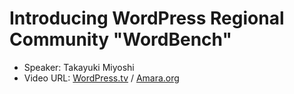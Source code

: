 Introducing WordPress Regional Community "WordBench"
===
+ Speaker: Takayuki Miyoshi
+ Video URL: [WordPress.tv](http://wordpress.tv/2009/04/30/wordcamp-tokyo-2009-takayuki-miyoshi-introducing-wordpress-regional-community-wordbench/) / [Amara.org](http://www.amara.org/ja/videos/35urdZDgQaVo/info/)
